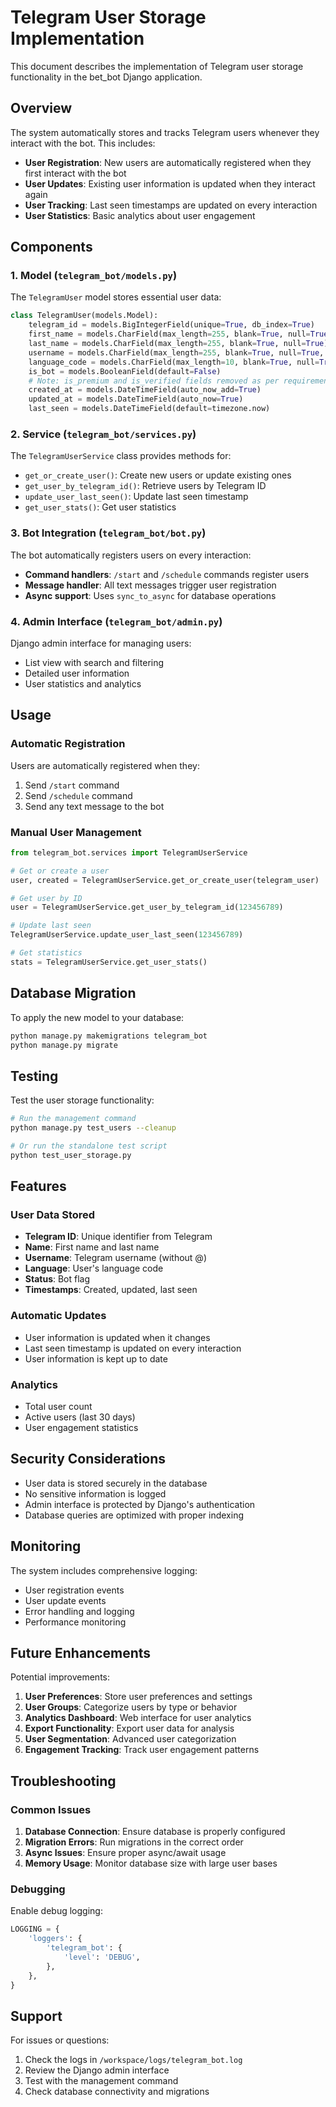 # Telegram User Storage Implementation

This document describes the implementation of Telegram user storage functionality in the bet_bot Django application.

## Overview

The system automatically stores and tracks Telegram users whenever they interact with the bot. This includes:

- **User Registration**: New users are automatically registered when they first interact with the bot
- **User Updates**: Existing user information is updated when they interact again
- **User Tracking**: Last seen timestamps are updated on every interaction
- **User Statistics**: Basic analytics about user engagement

## Components

### 1. Model (`telegram_bot/models.py`)

The `TelegramUser` model stores essential user data:

```python
class TelegramUser(models.Model):
    telegram_id = models.BigIntegerField(unique=True, db_index=True)
    first_name = models.CharField(max_length=255, blank=True, null=True)
    last_name = models.CharField(max_length=255, blank=True, null=True)
    username = models.CharField(max_length=255, blank=True, null=True, db_index=True)
    language_code = models.CharField(max_length=10, blank=True, null=True)
    is_bot = models.BooleanField(default=False)
    # Note: is_premium and is_verified fields removed as per requirements
    created_at = models.DateTimeField(auto_now_add=True)
    updated_at = models.DateTimeField(auto_now=True)
    last_seen = models.DateTimeField(default=timezone.now)
```

### 2. Service (`telegram_bot/services.py`)

The `TelegramUserService` class provides methods for:

- `get_or_create_user()`: Create new users or update existing ones
- `get_user_by_telegram_id()`: Retrieve users by Telegram ID
- `update_user_last_seen()`: Update last seen timestamp
- `get_user_stats()`: Get user statistics

### 3. Bot Integration (`telegram_bot/bot.py`)

The bot automatically registers users on every interaction:

- **Command handlers**: `/start` and `/schedule` commands register users
- **Message handler**: All text messages trigger user registration
- **Async support**: Uses `sync_to_async` for database operations

### 4. Admin Interface (`telegram_bot/admin.py`)

Django admin interface for managing users:

- List view with search and filtering
- Detailed user information
- User statistics and analytics

## Usage

### Automatic Registration

Users are automatically registered when they:

1. Send `/start` command
2. Send `/schedule` command  
3. Send any text message to the bot

### Manual User Management

```python
from telegram_bot.services import TelegramUserService

# Get or create a user
user, created = TelegramUserService.get_or_create_user(telegram_user)

# Get user by ID
user = TelegramUserService.get_user_by_telegram_id(123456789)

# Update last seen
TelegramUserService.update_user_last_seen(123456789)

# Get statistics
stats = TelegramUserService.get_user_stats()
```

## Database Migration

To apply the new model to your database:

```bash
python manage.py makemigrations telegram_bot
python manage.py migrate
```

## Testing

Test the user storage functionality:

```bash
# Run the management command
python manage.py test_users --cleanup

# Or run the standalone test script
python test_user_storage.py
```

## Features

### User Data Stored

- **Telegram ID**: Unique identifier from Telegram
- **Name**: First name and last name
- **Username**: Telegram username (without @)
- **Language**: User's language code
- **Status**: Bot flag
- **Timestamps**: Created, updated, last seen

### Automatic Updates

- User information is updated when it changes
- Last seen timestamp is updated on every interaction
- User information is kept up to date

### Analytics

- Total user count
- Active users (last 30 days)
- User engagement statistics

## Security Considerations

- User data is stored securely in the database
- No sensitive information is logged
- Admin interface is protected by Django's authentication
- Database queries are optimized with proper indexing

## Monitoring

The system includes comprehensive logging:

- User registration events
- User update events
- Error handling and logging
- Performance monitoring

## Future Enhancements

Potential improvements:

1. **User Preferences**: Store user preferences and settings
2. **User Groups**: Categorize users by type or behavior
3. **Analytics Dashboard**: Web interface for user analytics
4. **Export Functionality**: Export user data for analysis
5. **User Segmentation**: Advanced user categorization
6. **Engagement Tracking**: Track user engagement patterns

## Troubleshooting

### Common Issues

1. **Database Connection**: Ensure database is properly configured
2. **Migration Errors**: Run migrations in the correct order
3. **Async Issues**: Ensure proper async/await usage
4. **Memory Usage**: Monitor database size with large user bases

### Debugging

Enable debug logging:

```python
LOGGING = {
    'loggers': {
        'telegram_bot': {
            'level': 'DEBUG',
        },
    },
}
```

## Support

For issues or questions:

1. Check the logs in `/workspace/logs/telegram_bot.log`
2. Review the Django admin interface
3. Test with the management command
4. Check database connectivity and migrations